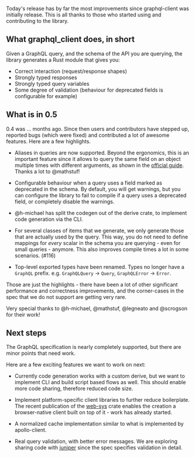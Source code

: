 Today's release has by far the most improvements since graphql-client was initially release. This is all thanks to those who started using and contributing to the library.

## What graphql_client does, in short

Given a GraphQL query, and the schema of the API you are querying, the library generates a Rust module that gives you:

- Correct interaction (request/response shapes)
- Strongly typed responses
- Strongly typed query variables
- Some degree of validation (behaviour for deprecated fields is configurable for example)

## What is in 0.5

0.4 was ... months ago. Since then users and contributors have stepped up, reported bugs (which were fixed) and contributed a lot of awesome features. Here are a few highlights.

- Aliases in queries are now supported. Beyond the ergonomics, this is an important feature since it allows to query the same field on an object multiple times with different arguments, as shown in the [official guide](https://graphql.org/learn/queries/#aliases). Thanks a lot to @mathstuf!

- Configurable behaviour when a query uses a field marked as deprecated in the schema. By default, you will get warnings, but you can configure the library to fail to compile if a query uses a deprecated field, or completely disable the warnings.

- @h-michael has split the codegen out of the derive crate, to implement code generation via the CLI.

- For several classes of items that we generate, we only generate those that are actually used by the query. This way, you do not need to define mappings for _every_ scalar in the schema you are querying - even for small queries - anymore. This also improves compile times a lot in some scenarios. (#116)

- Top-level exported types have been renamed. Types no longer have a `GraphQL` prefix. e.g. `GraphQLQuery` -> `Query`, `GraphQLError` -> `Error`.

Those are just the highlights - there have been a lot of other significant performance and correctness improvements, and the corner-cases in the spec that we do not support are getting very rare.

Very special thanks to @h-michael, @mathstuf, @legneato and @scrogson for their work!

## Next steps

The GraphQL specification is nearly completely supported, but there are minor points that need work.

Here are a few exciting features we want to work on next:

- Currently code generation works with a custom derive, but we want to implement CLI and build script based flows as well. This should enable more code sharing, therefore reduced code size.

- Implement platform-specific client libraries to further reduce boilerplate. The recent publication of the [web-sys](web-sys) crate enables the creation a browser-native client built on top of it - work has already started.

- A normalized cache implementation similar to what is implemented by apollo-client.

- Real query validation, with better error messages. We are exploring sharing code with [juniper](juniper) since the spec specifies validation in detail.

